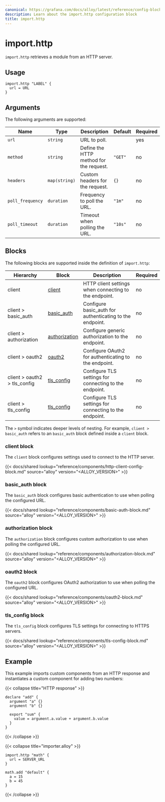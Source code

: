 ```yaml
---
canonical: https://grafana.com/docs/alloy/latest/reference/config-blocks/import.http/
description: Learn about the import.http configuration block
title: import.http
---
```


# import.http

`import.http` retrieves a module from an HTTP server.

## Usage

```alloy
import.http "LABEL" {
  url = URL
}
```

## Arguments

The following arguments are supported:

| Name             | Type          | Description                             | Default | Required |
| ---------------- | ------------- | --------------------------------------- | ------- | -------- |
| `url`            | `string`      | URL to poll.                            |         | yes      |
| `method`         | `string`      | Define the HTTP method for the request. | `"GET"` | no       |
| `headers`        | `map(string)` | Custom headers for the request.         | `{}`    | no       |
| `poll_frequency` | `duration`    | Frequency to poll the URL.              | `"1m"`  | no       |
| `poll_timeout`   | `duration`    | Timeout when polling the URL.           | `"10s"` | no       |

## Blocks

The following blocks are supported inside the definition of `import.http`:

| Hierarchy                    | Block             | Description                                              | Required |
| ---------------------------- | ----------------- | -------------------------------------------------------- | -------- |
| client                       | [client][]        | HTTP client settings when connecting to the endpoint.    | no       |
| client > basic_auth          | [basic_auth][]    | Configure basic_auth for authenticating to the endpoint. | no       |
| client > authorization       | [authorization][] | Configure generic authorization to the endpoint.         | no       |
| client > oauth2              | [oauth2][]        | Configure OAuth2 for authenticating to the endpoint.     | no       |
| client > oauth2 > tls_config | [tls_config][]    | Configure TLS settings for connecting to the endpoint.   | no       |
| client > tls_config          | [tls_config][]    | Configure TLS settings for connecting to the endpoint.   | no       |

The `>` symbol indicates deeper levels of nesting.
For example, `client > basic_auth` refers to an `basic_auth` block defined inside a `client` block.

### client block

The `client` block configures settings used to connect to the HTTP server.

{{< docs/shared lookup="reference/components/http-client-config-block.md" source="alloy" version="<ALLOY_VERSION>" >}}

### basic_auth block

The `basic_auth` block configures basic authentication to use when polling the configured URL.

{{< docs/shared lookup="reference/components/basic-auth-block.md" source="alloy" version="<ALLOY_VERSION>" >}}

### authorization block

The `authorization` block configures custom authorization to use when polling the configured URL.

{{< docs/shared lookup="reference/components/authorization-block.md" source="alloy" version="<ALLOY_VERSION>" >}}

### oauth2 block

The `oauth2` block configures OAuth2 authorization to use when polling the configured URL.

{{< docs/shared lookup="reference/components/oauth2-block.md" source="alloy" version="<ALLOY_VERSION>" >}}

### tls_config block

The `tls_config` block configures TLS settings for connecting to HTTPS servers.

{{< docs/shared lookup="reference/components/tls-config-block.md" source="alloy" version="<ALLOY_VERSION>" >}}

## Example

This example imports custom components from an HTTP response and instantiates a custom component for adding two numbers:

{{< collapse title="HTTP response" >}}

```alloy
declare "add" {
  argument "a" {}
  argument "b" {}

  export "sum" {
    value = argument.a.value + argument.b.value
  }
}
```

{{< /collapse >}}

{{< collapse title="importer.alloy" >}}

```alloy
import.http "math" {
  url = SERVER_URL
}

math.add "default" {
  a = 15
  b = 45
}
```

{{< /collapse >}}

[client]: #client-block
[basic_auth]: #basic_auth-block
[authorization]: #authorization-block
[oauth2]: #oauth2-block
[tls_config]: #tls_config-block
